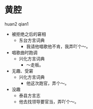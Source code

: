 # 黄腔
huan2 qian1
+ 被拒绝之后的窘相
  * 东台方言词典
    - 我请他唱歌他不肯，我弄吖个～。
+ 唱歌曲时跑调
  * 兴化方言词典
    - ～走板。
+ 无趣、受窘
  * 兴化方言词典
    - 他这次跑官，弄个～。
+ 没趣
  * 泰县方言志
  - 他去找领导要官当，弄吖个～。
